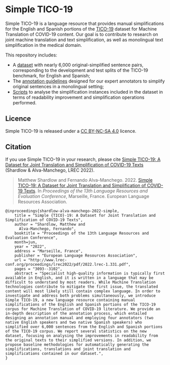 # Simple TICO-19

Simple TICO-19 is a language resource that provides manual simplifications for the English and Spanish portions of the [TICO-19](https://tico-19.github.io/index.html) dataset for Machine Translation of COVID-19 content.
Our goal is to contribute to research on joint machine translation and text simplification, as well as monolingual text simplification in the medical domain.

This repository includes:

- A [dataset](dataset) with nearly 6,000 original-simplified sentence pairs, corresponding to the development and test splits of the TICO-19 benchmark, for English and Spanish;
- The [annotation guidelines](AnnotationGuidelines.pdf) designed for our expert annotators to simplify original sentences in a monolingual setting;
- [Scripts](scripts) to analyse the simplification instances included in the dataset in terms of readability improvement and simplification operations performed.


## Licence

Simple TICO-19 is released under a [CC BY-NC-SA 4.0](https://creativecommons.org/licenses/by-nc-sa/4.0/) licence.

## Citation

If you use Simple TICO-19 in your research, please cite [Simple TICO-19: A Dataset for Joint Translation and Simplification of COVID-19 Texts](http://www.lrec-conf.org/proceedings/lrec2022/pdf/2022.lrec-1.331.pdf) (Shardlow & Alva-Manchego, LREC 2022).


> Matthew Shardlow and Fernando Alva-Manchego. 2022. [Simple TICO-19: A Dataset for Joint Translation and Simplification of COVID-19 Texts](http://www.lrec-conf.org/proceedings/lrec2022/pdf/2022.lrec-1.331.pdf). In *Proceedings of the 13th Language Resources and Evaluation Conference*, Marseille, France. European Language Resources Association.


```
@inproceedings{shardlow-alva-manchego-2022-simple,
    title = "Simple {TICO}-19: A Dataset for Joint Translation and Simplification of COVID-19 Texts",
    author = "Shardlow, Matthew and 
      Alva-Manchego, Fernando",
    booktitle = "Proceedings of the 13th Language Resources and Evaluation Conference",
    month=jun,
    year = "2022",
    address = "Marseille, France",
    publisher = "European Language Resources Association",
    url = "http://www.lrec-conf.org/proceedings/lrec2022/pdf/2022.lrec-1.331.pdf",
    pages = "3093--3102",
    abstract = "Specialist high-quality information is typically first available in English, and it is written in a language that may be difficult to understand by most readers. While Machine Translation technologies contribute to mitigate the first issue, the translated content will most likely still contain complex language. In order to investigate and address both problems simultaneously, we introduce Simple TICO-19, a new language resource containing manual simplifications of the English and Spanish portions of the TICO-19 corpus for Machine Translation of COVID-19 literature. We provide an in-depth description of the annotation process, which entailed designing an annotation manual and employing four annotators (two native English speakers and two native Spanish speakers) who simplified over 6,000 sentences from the English and Spanish portions of the TICO-19 corpus. We report several statistics on the new dataset, focusing on analysing the improvements in readability from the original texts to their simplified versions. In addition, we propose baseline methodologies for automatically generating the simplifications, translations and joint translation and simplifications contained in our dataset.",
}
```